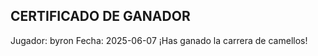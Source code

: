 CERTIFICADO DE GANADOR
----------------------
Jugador: byron
Fecha: 2025-06-07
¡Has ganado la carrera de camellos!
